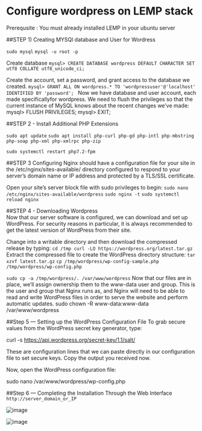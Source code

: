 # Configure wordpress on LEMP stack
Prerequsite : You must already installed LEMP in your ubuntu server  

##STEP 1) Creating MYSQl database and User for Wordress

`sudo mysql`
`mysql -u root -p`

Create database 
`mysql> CREATE DATABASE wordpress DEFAULT CHARACTER SET utf8 COLLATE utf8_unicode_ci;`

Create the account, set a password, and grant access to the database we created.
`mysql> GRANT ALL ON wordpress.* TO 'wordpressuser'@'localhost' IDENTIFIED BY 'password'; `
Now we have database and user account, each made specificallyfor wordpress. We need to flush the privileges so that the current instance of MySQL knows about the recent changes we’ve made:
mysql> FLUSH PRIVILEGES;
mysql> EXIT;

##STEP 2 - Install Additional PHP Extensions

`sudo apt update`
`sudo apt install php-curl php-gd php-intl php-mbstring php-soap php-xml php-xmlrpc php-zip`

`sudo systemctl restart php7.2-fpm`

##STEP 3 Configuring Nginx
should have a configuration file for your site in the /etc/nginx/sites-available/ directory configured to respond to your server’s domain name or IP address and protected by a TLS/SSL certificate.

Open your site’s server block file with sudo privileges to begin:
`sudo nano /etc/nginx/sites-available/wordpress`
`sudo nginx -t`
`sudo systemctl reload nginx`

##STEP 4 - Downloading Wordpress\
Now that our server software is configured, we can download and set up WordPress. For security reasons in particular, it is always recommended to get the latest version of WordPress from their site.

Change into a writable directory and then download the compressed release by typing:
`cd /tmp
curl -LO https://wordpress.org/latest.tar.gz`
Extract the compressed file to create the WordPress directory structure:
`tar xzvf latest.tar.gz`
`cp /tmp/wordpress/wp-config-sample.php /tmp/wordpress/wp-config.php`

`sudo cp -a /tmp/wordpress/. /var/www/wordpress`
Now that our files are in place, we’ll assign ownership them to the www-data user and group. This is the user and group that Nginx runs as, and Nginx will need to be able to read and write WordPress files in order to serve the website and perform automatic updates.
sudo chown -R www-data:www-data /var/www/wordpress


##Step 5 — Setting up the WordPress Configuration File
To grab secure values from the WordPress secret key generator, type:

curl -s https://api.wordpress.org/secret-key/1.1/salt/

These are configuration lines that we can paste directly in our configuration file to set secure keys. Copy the output you received now.

Now, open the WordPress configuration file:

sudo nano /var/www/wordpress/wp-config.php

##Step 6 — Completing the Installation Through the Web Interface
`http://server_domain_or_IP`

![image](https://user-images.githubusercontent.com/96629547/175272068-b5b83088-74fe-48d5-b456-b4236204d92e.png)

![image](https://user-images.githubusercontent.com/96629547/175272145-bbd1465c-affc-49c4-b8d6-e091708d946b.png)

